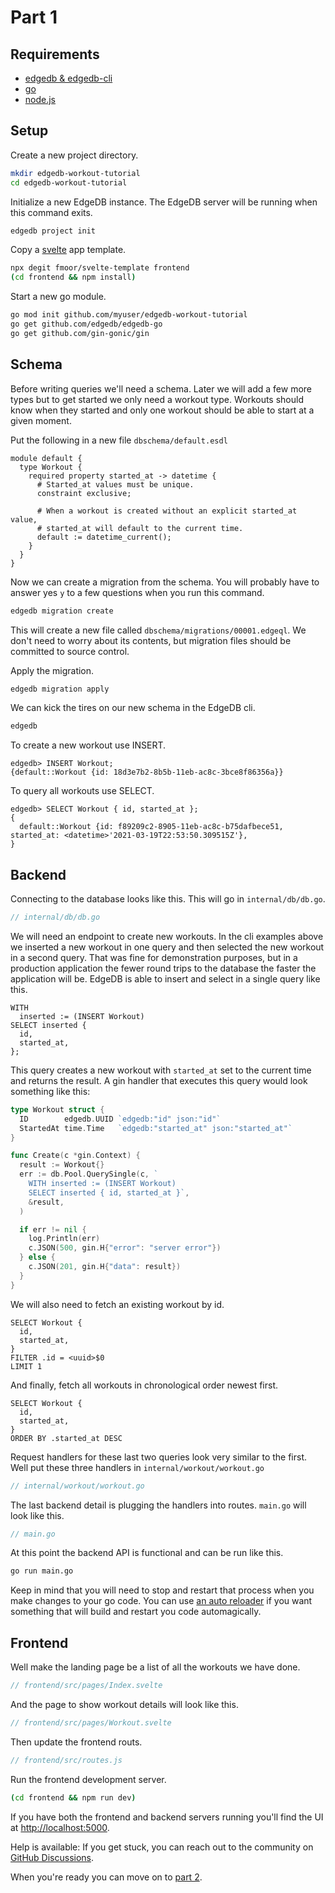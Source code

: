 # Part 1

## Requirements

- [edgedb & edgedb-cli](https://www.edgedb.com/docs/tutorial/install#ref-tutorial-install)
- [go](https://golang.org/doc/install)
- [node.js](https://nodejs.org/en/)

## Setup

Create a new project directory.

```bash
mkdir edgedb-workout-tutorial
cd edgedb-workout-tutorial
```

Initialize a new EdgeDB instance. The EdgeDB server will be running when this
command exits.

```bash
edgedb project init
```

Copy a [svelte](https://svelte.dev/) app template.

```bash
npx degit fmoor/svelte-template frontend
(cd frontend && npm install)
```

Start a new go module.

```bash
go mod init github.com/myuser/edgedb-workout-tutorial
go get github.com/edgedb/edgedb-go
go get github.com/gin-gonic/gin
```

## Schema

Before writing queries we'll need a schema.
Later we will add a few more types but to get started we only need a workout type.
Workouts should know when they started and
only one workout should be able to start at a given moment.

Put the following in a new file `dbschema/default.esdl`

```esdl
module default {
  type Workout {
    required property started_at -> datetime {
      # Started_at values must be unique.
      constraint exclusive;

      # When a workout is created without an explicit started_at value,
      # started_at will default to the current time.
      default := datetime_current();
    }
  }
}
```

Now we can create a migration from the schema. You will probably have to answer
yes `y` to a few questions when you run this command.

```bash
edgedb migration create
```

This will create a new file called `dbschema/migrations/00001.edgeql`. We don't
need to worry about its contents, but migration files should be committed to
source control.

Apply the migration.

```bash
edgedb migration apply
```

We can kick the tires on our new schema in the EdgeDB cli.

```bash
edgedb
```

To create a new workout use INSERT.

```eql
edgedb> INSERT Workout;
{default::Workout {id: 18d3e7b2-8b5b-11eb-ac8c-3bce8f86356a}}
```

To query all workouts use SELECT.

```eql
edgedb> SELECT Workout { id, started_at };
{
  default::Workout {id: f89209c2-8905-11eb-ac8c-b75dafbece51, started_at: <datetime>'2021-03-19T22:53:50.309515Z'},
}
```

## Backend

Connecting to the database looks like this. This will go in `internal/db/db.go`.

```go
// internal/db/db.go
```

We will need an endpoint to create new workouts. In the cli examples above we
inserted a new workout in one query and then selected the new workout in a
second query. That was fine for demonstration purposes, but in a production
application the fewer round trips to the database the faster the application
will be. EdgeDB is able to insert and select in a single query like this.

```eql
WITH
  inserted := (INSERT Workout)
SELECT inserted {
  id,
  started_at,
};
```

This query creates a new workout with `started_at` set to the current time and
returns the result. A gin handler that executes this query would look something
like this:

```go
type Workout struct {
  ID        edgedb.UUID `edgedb:"id" json:"id"`
  StartedAt time.Time   `edgedb:"started_at" json:"started_at"`
}

func Create(c *gin.Context) {
  result := Workout{}
  err := db.Pool.QuerySingle(c, `
    WITH inserted := (INSERT Workout)
    SELECT inserted { id, started_at }`,
    &result,
  )

  if err != nil {
    log.Println(err)
    c.JSON(500, gin.H{"error": "server error"})
  } else {
    c.JSON(201, gin.H{"data": result})
  }
}
```

We will also need to fetch an existing workout by id.

```eql
SELECT Workout {
  id,
  started_at,
}
FILTER .id = <uuid>$0
LIMIT 1
```

And finally, fetch all workouts in chronological order newest first.

```eql
SELECT Workout {
  id,
  started_at,
}
ORDER BY .started_at DESC
```

Request handlers for these last two queries look very similar to the first.
Well put these three handlers in `internal/workout/workout.go`

```go
// internal/workout/workout.go
```

The last backend detail is plugging the handlers into routes. `main.go` will
look like this.

```go
// main.go
```

At this point the backend API is functional and can be run like this.

```bash
go run main.go
```

Keep in mind that you will need to stop and restart that process when you make
changes to your go code. You can use
[an auto reloader](https://github.com/codegangsta/gin#gin-) if you want
something that will build and restart you code automagically.

## Frontend

Well make the landing page be a list of all the workouts we have done.

```javascript
// frontend/src/pages/Index.svelte
```

And the page to show workout details will look like this.

```javascript
// frontend/src/pages/Workout.svelte
```

Then update the frontend routs.

```javascript
// frontend/src/routes.js
```

Run the frontend development server.

```bash
(cd frontend && npm run dev)
```

If you have both the frontend and backend servers running you'll find the UI at [http://localhost:5000](http://localhost:5000).

Help is available: If you get stuck, you can reach out to the community on
[GitHub Discussions](https://github.com/edgedb/edgedb/discussions).

When you're ready you can move on to [part 2](https://github.com/edgedb/edgedb-examples/go-workout/blob/master/02-exercise/tutorial.md).
